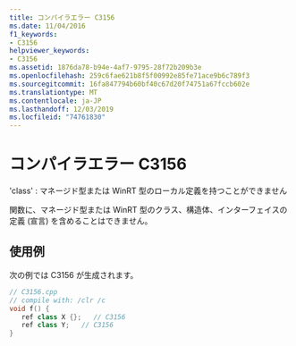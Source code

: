 ```yaml
---
title: コンパイラエラー C3156
ms.date: 11/04/2016
f1_keywords:
- C3156
helpviewer_keywords:
- C3156
ms.assetid: 1876da78-b94e-4af7-9795-28f72b209b3e
ms.openlocfilehash: 259c6fae621b8f5f00992e85fe71ace9b6c789f3
ms.sourcegitcommit: 16fa847794b60bf40c67d20f74751a67fccb602e
ms.translationtype: MT
ms.contentlocale: ja-JP
ms.lasthandoff: 12/03/2019
ms.locfileid: "74761830"
---
```

# <a name="compiler-error-c3156"></a>コンパイラエラー C3156

'class' : マネージド型または WinRT 型のローカル定義を持つことができません

関数に、マネージド型または WinRT 型のクラス、構造体、インターフェイスの定義 (宣言) を含めることはできません。

## <a name="example"></a>使用例

次の例では C3156 が生成されます。

```cpp
// C3156.cpp
// compile with: /clr /c
void f() {
   ref class X {};   // C3156
   ref class Y;   // C3156
}
```
